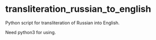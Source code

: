 # transliteration_russian_to_english
Python script for transliteration of Russian into English.

Need python3 for using.
